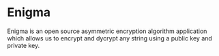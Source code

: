 # Enigma
Enigma is an open source asymmetric encryption algorithm application which allows us to encrypt and dycrypt any string using a public key and private key.
